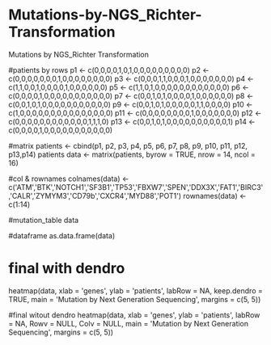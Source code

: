 # Mutations-by-NGS_Richter-Transformation
Mutations by NGS_Richter Transformation


#patients by rows
p1 <- c(0,0,0,0,1,0,1,0,0,0,0,0,0,0,0,0)
p2 <- c(0,0,0,0,0,0,0,1,0,0,0,0,0,0,0,0)
p3 <- c(0,0,0,1,1,0,0,0,1,0,0,0,0,0,0,0)
p4 <- c(1,1,0,0,1,0,0,0,0,1,0,0,0,0,0,0)
p5 <- c(1,1,0,1,0,0,0,0,0,0,0,0,0,0,0,0)
p6 <- c(0,0,0,0,1,0,0,0,0,0,0,0,0,0,0,0)
p7 <- c(0,0,1,0,1,0,0,0,0,1,0,0,0,0,0,0)
p8 <- c(0,0,1,0,1,0,0,0,0,0,0,0,0,0,0,0)
p9 <- c(0,0,1,0,1,0,0,0,0,0,1,1,0,0,0,0)
p10 <- c(1,0,0,0,0,0,0,0,0,0,0,0,0,0,0,0)
p11 <- c(0,0,0,0,0,0,0,0,1,0,0,0,0,0,0,0)
p12 <- c(0,0,0,0,0,0,0,0,0,0,0,0,1,1,1,0)
p13 <- c(0,0,1,0,1,0,0,0,0,0,0,0,0,0,0,1)
p14 <- c(0,0,0,0,1,0,0,0,0,0,0,0,0,0,0,0)

#matrix
patients <- cbind(p1, p2, p3, p4, p5, p6, p7, p8, p9, p10, p11, p12, p13,p14)
patients
data <- matrix(patients, byrow = TRUE, nrow = 14, ncol = 16)

#col & rownames
colnames(data) <- c('ATM','BTK','NOTCH1','SF3B1','TP53','FBXW7','SPEN','DDX3X','FAT1','BIRC3','CALR','ZYMYM3','CD79b','CXCR4','MYD88','POT1')
rownames(data) <- c(1:14)

#mutation_table
data

#dataframe
as.data.frame(data)

# final with dendro
heatmap(data, xlab = 'genes', ylab = 'patients', labRow = NA, keep.dendro = TRUE, main = 'Mutation by Next Generation Sequencing', margins = c(5, 5))

#final witout dendro
heatmap(data, xlab = 'genes', ylab = 'patients', labRow = NA, Rowv = NULL, Colv = NULL, main = 'Mutation by Next Generation Sequencing', margins = c(5, 5))

